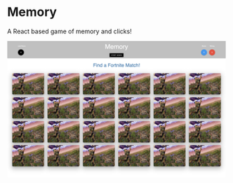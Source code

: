 # Memory

A React based game of memory and clicks!

![Memory Screenshot](ScreenShot2020-05-20at2.28.56PM.png)
